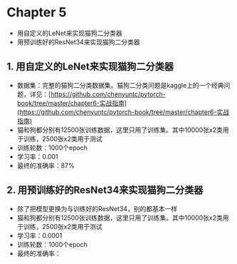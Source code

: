# Chapter 5
+ 用自定义的LeNet来实现猫狗二分类器
+ 用预训练好的ResNet34来实现猫狗二分类器


## 1. 用自定义的LeNet来实现猫狗二分类器
+ 数据集：完整的猫狗二分类数据集。猫狗二分类问题是kaggle上的一个经典问题，详见：[https://github.com/chenyuntc/pytorch-book/tree/master/chapter6-实战指南](https://github.com/chenyuntc/pytorch-book/tree/master/chapter6-实战指南)
+ 猫和狗都分别有12500张训练数据，这里只用了训练集。其中10000张x2类用于训练，2500张x2类用于测试
+ 训练轮数：1000个epoch
+ 学习率：0.001
+ 最终的准确率：87%


## 2. 用预训练好的ResNet34来实现猫狗二分类器
+ 除了把模型更换为与训练好的ResNet34，别的都基本一样
+ 猫和狗都分别有12500张训练数据，这里只用了训练集。其中10000张x2类用于训练，2500张x2类用于测试
+ 学习率：0.0001
+ 训练轮数：1000个epoch
+ 最终的准确率：